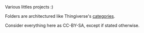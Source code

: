 Various littles projects :)

Folders are architectured like Thingiverse's [categories](https://www.thingiverse.com/categories).

Consider everything here as CC-BY-SA, except if stated otherwise.